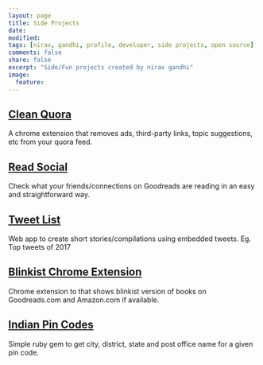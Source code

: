 ```yaml
---
layout: page
title: Side Projects
date: 
modified:
tags: [nirav, gandhi, profile, developer, side projects, open source]
comments: false
share: false
excerpt: "Side/Fun projects created by nirav gandhi"
image:
  feature:
---
```


<article>
  <h2><a href="https://github.com/niyando/clean_quora" title="Clean Quora">Clean Quora</a></h2>
  <p>A chrome extension that removes ads, third-party links, topic suggestions, etc from your quora feed.</p>
</article>

<article>
  <h2><a href="https://github.com/niyando/read_social" title="Read Social">Read Social</a></h2>
  <p>Check what your friends/connections on Goodreads are reading in an easy and straightforward way.</p>
</article>

<article>
  <h2><a href="https://github.com/niyando/tweet_list" title="Tweet List">Tweet List</a></h2>
  <p>Web app to create short stories/compilations using embedded tweets. Eg. Top tweets of 2017</p>
</article>

<article>
  <h2><a href="https://github.com/niyando/blinkist_chrome_extension" title="Tweet List">Blinkist Chrome Extension</a></h2>
  <p>Chrome extension to that shows blinkist version of books on Goodreads.com and Amazon.com if available.</p>
</article>

<article>
  <h2><a href="https://github.com/niyando/indian_pincode">Indian Pin Codes</a></h2>
  <p>Simple ruby gem to get city, district, state and post office name for a given pin code.</p>
</article>